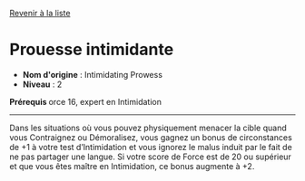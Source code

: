 [Revenir à la liste](list.md)

# Prouesse intimidante

 * **Nom d'origine** : Intimidating Prowess
 * **Niveau** : 2


<p><strong>Prérequis </strong> orce 16, expert en Intimidation</p>
<hr>
<p>Dans les situations où vous pouvez physiquement menacer la cible quand vous Contraignez ou Démoralisez, vous gagnez un bonus de circonstances de +1 à votre test d’Intimidation et vous ignorez le malus induit par le fait de ne pas partager une langue. Si votre score de Force est de 20 ou supérieur et que vous êtes maître en Intimidation, ce bonus augmente à +2.</p>
